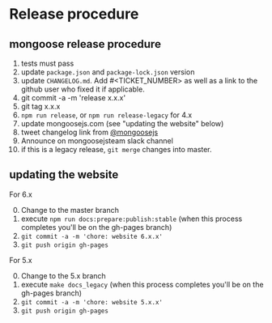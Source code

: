 # Release procedure

## mongoose release procedure

1. tests must pass
2. update `package.json` and `package-lock.json` version
3. update `CHANGELOG.md`. Add #<TICKET_NUMBER> as well as a link to the github user who fixed it if applicable.
4. git commit -a -m 'release x.x.x'
5. git tag x.x.x
6. `npm run release`, or `npm run release-legacy` for 4.x
7. update mongoosejs.com (see "updating the website" below)
8. tweet changelog link from [@mongoosejs](https://twitter.com/mongoosejs)
9. Announce on mongoosejsteam slack channel
10. if this is a legacy release, `git merge` changes into master.

## updating the website

For 6.x

0. Change to the master branch
1. execute `npm run docs:prepare:publish:stable` (when this process completes you'll be on the gh-pages branch)
2. `git commit -a -m 'chore: website 6.x.x'`
3. `git push origin gh-pages`

For 5.x

0. Change to the 5.x branch
1. execute `make docs_legacy` (when this process completes you'll be on the gh-pages branch)
2. `git commit -a -m 'chore: website 5.x.x'`
3. `git push origin gh-pages`
